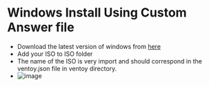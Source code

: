 # Windows Install Using Custom Answer file
  * Download the latest version of windows from [here](https://github.com/ventoy/Ventoy/releases)
  * Add your ISO to ISO folder
  * The name of the ISO is very import and should correspond in the ventoy.json file in ventoy directory.
  * ![image](https://user-images.githubusercontent.com/1507737/138069626-8613b1b8-cdd3-43c5-a24e-b81311717765.png)
  


